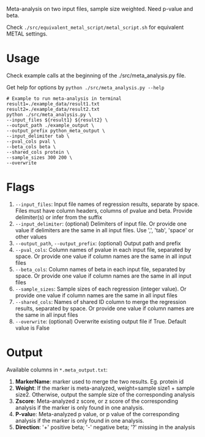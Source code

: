 Meta-analysis on two input files, sample size weighted. Need p-value and beta.

Check ```./src/equivalent_metal_script/metal_script.sh``` for equivalent METAL settings.

# Usage
Check example calls at the beginning of the ./src/meta_analysis.py file.

Get help for options by ```python ./src/meta_analysis.py --help```

```
# Example to run meta-analysis in terminal
result1=./example_data/result1.txt
result2=./example_data/result2.txt
python ./src/meta_analysis.py \
--input_files ${result1} ${result2} \
--output_path ./example_output \
--output_prefix python_meta_output \
--input_delimiter tab \
--pval_cols pval \
--beta_cols beta \
--shared_cols protein \
--sample_sizes 300 200 \
--overwrite
```

# Flags
1. ```--input_files```: Input file names of regression results, separate by space. Files must have column headers, columns of pvalue and beta. Provide delimiter(s) or infer from the suffix
2. ```--input_delimiter```: (optional) Delimiters of input file. Or provide one value if delimiters are the same in all input files. Use ',', 'tab', 'space' or other values
3. ```--output_path```, ```--output_prefix```: (optional) Output path and prefix
4. ```--pval_cols```: Column names of pvalue in each input file, separated by space. Or provide one value if column names are the same in all input files
5. ```--beta_cols```: Column names of beta in each input file, separated by space. Or provide one value if column names are the same in all input files
6. ```--sample_sizes```: Sample sizes of each regression (integer value). Or provide one value if column names are the same in all input files
7. ```--shared_cols```: Names of shared ID column to merge the regression results, separated by space. Or provide one value if column names are the same in all input files
8. ```--overwrite```: (optional) Overwrite existing output file if True. Default value is False


# Output
Available columns in ```*.meta_output.txt```:

1. **MarkerName**: marker used to merge the two results. Eg. protein id
2. **Weight**: If the marker is meta-analyzed, weight=sample size1 + sample size2. Otherwise, output the sample size of the corresponding analysis
3. **Zscore**: Meta-analyzed z score, or z score of the corresponding analysis if the marker is only found in one analysis.
4. **P-valu**e: Meta-analyzed p value, or p value of the corresponding analysis if the marker is only found in one analysis.
5. **Direction**: '+' positive beta; '-' negative beta; '?' missing in the analysis
   